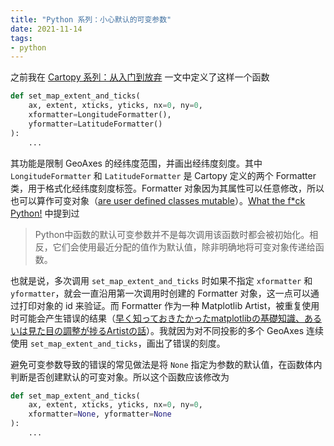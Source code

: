 ```yaml
---
title: "Python 系列：小心默认的可变参数"
date: 2021-11-14
tags:
- python
---
```


之前我在 [Cartopy 系列：从入门到放弃](https://zhajiman.github.io/post/cartopy_introduction/) 一文中定义了这样一个函数

```python
def set_map_extent_and_ticks(
    ax, extent, xticks, yticks, nx=0, ny=0,
    xformatter=LongitudeFormatter(),
    yformatter=LatitudeFormatter()
):
    ...
```

其功能是限制 GeoAxes 的经纬度范围，并画出经纬度刻度。其中 `LongitudeFormatter` 和 `LatitudeFormatter` 是 Cartopy 定义的两个 Formatter 类，用于格式化经纬度刻度标签。Formatter 对象因为其属性可以任意修改，所以也可以算作可变对象（[are user defined classes mutable](https://stackoverflow.com/questions/12076445/are-user-defined-classes-mutable)）。[What the f*ck Python!](https://github.com/leisurelicht/wtfpython-cn) 中提到过

> Python中函数的默认可变参数并不是每次调用该函数时都会被初始化。相反，它们会使用最近分配的值作为默认值，除非明确地将可变对象传递给函数。

也就是说，多次调用 `set_map_extent_and_ticks` 时如果不指定 `xformatter` 和 `yformatter`，就会一直沿用第一次调用时创建的 Formatter 对象，这一点可以通过打印对象的 id 来验证。而 Formatter 作为一种 Matplotlib Artist，被重复使用时可能会产生错误的结果（[早く知っておきたかったmatplotlibの基礎知識、あるいは見た目の調整が捗るArtistの話](https://qiita.com/skotaro/items/08dc0b8c5704c94eafb9)）。我就因为对不同投影的多个 GeoAxes 连续使用 `set_map_extent_and_ticks`，画出了错误的刻度。

避免可变参数导致的错误的常见做法是将 `None` 指定为参数的默认值，在函数体内判断是否创建默认的可变对象。所以这个函数应该修改为

```python
def set_map_extent_and_ticks(
    ax, extent, xticks, yticks, nx=0, ny=0,
    xformatter=None, yformatter=None
):
    ...
```
